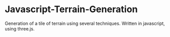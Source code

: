 # Javascript-Terrain-Generation
Generation of a tile of terrain using several techniques. Written in javascript, using three.js.
